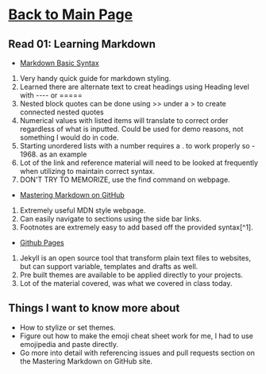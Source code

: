 # [Back to Main Page](https://reecerenninger.github.io/reading-notes/)

## Read 01: Learning Markdown

- [Markdown Basic Syntax](https://www.markdownguide.org/basic-syntax/)

1. Very handy quick guide for markdown styling.
2. Learned there are alternate text to creat headings using Heading level with ---- or =====
3. Nested block quotes can be done using >> under a > to create connected nested quotes
4. Numerical values with listed items will translate to correct order regardless of what is inputted. Could be used for demo reasons, not something I would do in code.
5. Starting unordered lists with a number requires a \. to work properly so - 1968\. as an example
6. Lot of the link and reference material will need to be looked at frequently when utilizing to maintain correct syntax.
7. DON'T TRY TO MEMORIZE, use the find command on webpage. 


- [Mastering Markdown on GitHub](https://docs.github.com/en/get-started/writing-on-github/getting-started-with-writing-and-formatting-on-github/basic-writing-and-formatting-syntax)

1. Extremely useful MDN style webpage.
2. Can easily navigate to sections using the side bar links.
3. Footnotes are extremely easy to add based off the provided syntax[^1].


- [Github Pages](https://pages.github.com/)

1. Jekyll is an open source tool that transform plain text files to websites, but can support variable, templates and drafts as well.
2. Pre built themes are available to be applied directly to your projects.
3. Lot of the material covered, was what we covered in class today.

## Things I want to know more about
- How to stylize or set themes.
- Figure out how to make the emoji cheat sheet work for me, I had to use emojipedia and paste directly.
- Go more into detail with referencing issues and pull requests section on the Mastering Markdown on GitHub site.
